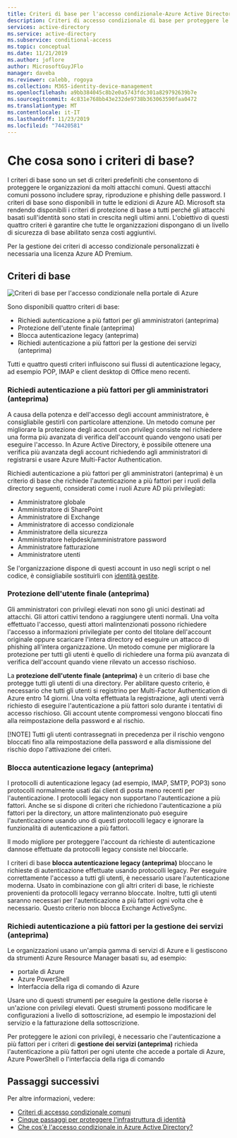 ```yaml
---
title: Criteri di base per l'accesso condizionale-Azure Active Directory
description: Criteri di accesso condizionale di base per proteggere le organizzazioni dagli attacchi comuni
services: active-directory
ms.service: active-directory
ms.subservice: conditional-access
ms.topic: conceptual
ms.date: 11/21/2019
ms.author: joflore
author: MicrosoftGuyJFlo
manager: daveba
ms.reviewer: calebb, rogoya
ms.collection: M365-identity-device-management
ms.openlocfilehash: a9bb384045c8b2e0a5743fdc301a829792639b7e
ms.sourcegitcommit: 4c831e768bb43e232de9738b363063590faa0472
ms.translationtype: MT
ms.contentlocale: it-IT
ms.lasthandoff: 11/23/2019
ms.locfileid: "74420581"
---
```

# <a name="what-are-baseline-policies"></a>Che cosa sono i criteri di base?

I criteri di base sono un set di criteri predefiniti che consentono di proteggere le organizzazioni da molti attacchi comuni. Questi attacchi comuni possono includere spray, riproduzione e phishing delle password. I criteri di base sono disponibili in tutte le edizioni di Azure AD. Microsoft sta rendendo disponibili i criteri di protezione di base a tutti perché gli attacchi basati sull'identità sono stati in crescita negli ultimi anni. L'obiettivo di questi quattro criteri è garantire che tutte le organizzazioni dispongano di un livello di sicurezza di base abilitato senza costi aggiuntivi.  

Per la gestione dei criteri di accesso condizionale personalizzati è necessaria una licenza Azure AD Premium.

## <a name="baseline-policies"></a>Criteri di base

![Criteri di base per l'accesso condizionale nella portale di Azure](./media/concept-baseline-protection/conditional-access-policies.png)

Sono disponibili quattro criteri di base:

* Richiedi autenticazione a più fattori per gli amministratori (anteprima)
* Protezione dell'utente finale (anteprima)
* Blocca autenticazione legacy (anteprima)
* Richiedi autenticazione a più fattori per la gestione dei servizi (anteprima)

Tutti e quattro questi criteri influiscono sui flussi di autenticazione legacy, ad esempio POP, IMAP e client desktop di Office meno recenti.

### <a name="require-mfa-for-admins-preview"></a>Richiedi autenticazione a più fattori per gli amministratori (anteprima)

A causa della potenza e dell'accesso degli account amministratore, è consigliabile gestirli con particolare attenzione. Un metodo comune per migliorare la protezione degli account con privilegi consiste nel richiedere una forma più avanzata di verifica dell'account quando vengono usati per eseguire l'accesso. In Azure Active Directory, è possibile ottenere una verifica più avanzata degli account richiedendo agli amministratori di registrarsi e usare Azure Multi-Factor Authentication.

Richiedi autenticazione a più fattori per gli amministratori (anteprima) è un criterio di base che richiede l'autenticazione a più fattori per i ruoli della directory seguenti, considerati come i ruoli Azure AD più privilegiati:

* Amministratore globale
* Amministratore di SharePoint
* Amministratore di Exchange
* Amministratore di accesso condizionale
* Amministratore della sicurezza
* Amministratore helpdesk/amministratore password
* Amministratore fatturazione
* Amministratore utenti

Se l'organizzazione dispone di questi account in uso negli script o nel codice, è consigliabile sostituirli con [identità gestite](../managed-identities-azure-resources/overview.md).

### <a name="end-user-protection-preview"></a>Protezione dell'utente finale (anteprima)

Gli amministratori con privilegi elevati non sono gli unici destinati ad attacchi. Gli attori cattivi tendono a raggiungere utenti normali. Una volta effettuato l'accesso, questi attori malintenzionati possono richiedere l'accesso a informazioni privilegiate per conto del titolare dell'account originale oppure scaricare l'intera directory ed eseguire un attacco di phishing all'intera organizzazione. Un metodo comune per migliorare la protezione per tutti gli utenti è quello di richiedere una forma più avanzata di verifica dell'account quando viene rilevato un accesso rischioso.

La **protezione dell'utente finale (anteprima)** è un criterio di base che protegge tutti gli utenti di una directory. Per abilitare questo criterio, è necessario che tutti gli utenti si registrino per Multi-Factor Authentication di Azure entro 14 giorni. Una volta effettuata la registrazione, agli utenti verrà richiesto di eseguire l'autenticazione a più fattori solo durante i tentativi di accesso rischioso. Gli account utente compromessi vengono bloccati fino alla reimpostazione della password e al rischio. 

[!NOTE]
Tutti gli utenti contrassegnati in precedenza per il rischio vengono bloccati fino alla reimpostazione della password e alla dismissione del rischio dopo l'attivazione dei criteri.

### <a name="block-legacy-authentication-preview"></a>Blocca autenticazione legacy (anteprima)

I protocolli di autenticazione legacy (ad esempio, IMAP, SMTP, POP3) sono protocolli normalmente usati dai client di posta meno recenti per l'autenticazione. I protocolli legacy non supportano l'autenticazione a più fattori. Anche se si dispone di criteri che richiedono l'autenticazione a più fattori per la directory, un attore malintenzionato può eseguire l'autenticazione usando uno di questi protocolli legacy e ignorare la funzionalità di autenticazione a più fattori.

Il modo migliore per proteggere l'account da richieste di autenticazione dannose effettuate da protocolli legacy consiste nel bloccarle.

I criteri di base **blocca autenticazione legacy (anteprima)** bloccano le richieste di autenticazione effettuate usando protocolli legacy. Per eseguire correttamente l'accesso a tutti gli utenti, è necessario usare l'autenticazione moderna. Usato in combinazione con gli altri criteri di base, le richieste provenienti da protocolli legacy verranno bloccate. Inoltre, tutti gli utenti saranno necessari per l'autenticazione a più fattori ogni volta che è necessario. Questo criterio non blocca Exchange ActiveSync.

### <a name="require-mfa-for-service-management-preview"></a>Richiedi autenticazione a più fattori per la gestione dei servizi (anteprima)

Le organizzazioni usano un'ampia gamma di servizi di Azure e li gestiscono da strumenti Azure Resource Manager basati su, ad esempio:

* portale di Azure
* Azure PowerShell
* Interfaccia della riga di comando di Azure

Usare uno di questi strumenti per eseguire la gestione delle risorse è un'azione con privilegi elevati. Questi strumenti possono modificare le configurazioni a livello di sottoscrizione, ad esempio le impostazioni del servizio e la fatturazione della sottoscrizione.

Per proteggere le azioni con privilegi, è necessario che l'autenticazione a più fattori per i criteri di **gestione dei servizi (anteprima)** richieda l'autenticazione a più fattori per ogni utente che accede a portale di Azure, Azure PowerShell o l'interfaccia della riga di comando

## <a name="next-steps"></a>Passaggi successivi

Per altre informazioni, vedere:

* [Criteri di accesso condizionale comuni](concept-conditional-access-policy-common.md)
* [Cinque passaggi per proteggere l'infrastruttura di identità](../../security/fundamentals/steps-secure-identity.md)
* [Che cos'è l'accesso condizionale in Azure Active Directory?](overview.md)
